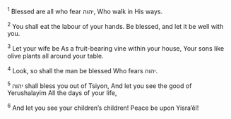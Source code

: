 <sup>1</sup> Blessed are all who fear יהוה, Who walk in His ways.

<sup>2</sup> You shall eat the labour of your hands. Be blessed, and let it be well with you.

<sup>3</sup> Let your wife be As a fruit-bearing vine within your house, Your sons like olive plants all around your table.

<sup>4</sup> Look, so shall the man be blessed Who fears יהוה.

<sup>5</sup> יהוה shall bless you out of Tsiyon, And let you see the good of Yerushalayim All the days of your life,

<sup>6</sup> And let you see your children’s children! Peace be upon Yisra’ĕl!

